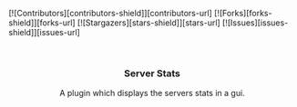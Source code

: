 [![Contributors][contributors-shield]][contributors-url]
[![Forks][forks-shield]][forks-url]
[![Stargazers][stars-shield]][stars-url]
[![Issues][issues-shield]][issues-url]

<br />
<p align="center">

  <h3 align="center">Server Stats</h3>

  <p align="center">
    A plugin which displays the servers stats in a gui.
    <br />
</p>
